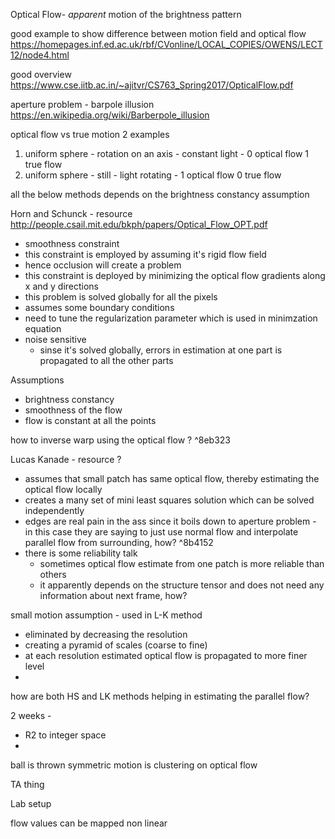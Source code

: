 Optical Flow- _apparent_ motion of the brightness pattern

good example to show difference between motion field and optical flow 
https://homepages.inf.ed.ac.uk/rbf/CVonline/LOCAL_COPIES/OWENS/LECT12/node4.html

good overview 
https://www.cse.iitb.ac.in/~ajitvr/CS763_Spring2017/OpticalFlow.pdf

aperture problem - barpole illusion
https://en.wikipedia.org/wiki/Barberpole_illusion

optical flow vs true motion
2 examples 
1. uniform sphere - rotation on an axis - constant light - 0 optical flow 1 true flow
2. uniform sphere - still - light rotating - 1 optical flow 0 true flow

all the below methods depends on the brightness constancy assumption

Horn and Schunck - resource http://people.csail.mit.edu/bkph/papers/Optical_Flow_OPT.pdf
- smoothness constraint
- this constraint is employed by assuming it's rigid flow field
- hence occlusion will create a problem
- this constraint is deployed by minimizing the optical flow gradients along x and y directions
- this problem is solved globally for all the pixels
- assumes some boundary conditions
- need to tune the regularization parameter which is used in minimzation equation
- noise sensitive
	- sinse it's solved globally, errors in estimation at one part is propagated to all the other parts

Assumptions
- brightness constancy 
- smoothness of the flow 
- flow is constant at all the points

how to inverse warp using the optical flow ?  ^8eb323

Lucas Kanade - resource ?
- assumes that small patch has same optical flow, thereby estimating the optical flow locally
- creates a many set of mini least squares solution which can be solved independently
- edges are real pain in the ass since it boils down to aperture problem - in this case they are saying to just use normal flow and interpolate parallel flow from surrounding, how?  ^8b4152
- there is some reliability talk
	- sometimes optical flow estimate from one patch is more reliable than others
	- it apparently depends on the structure tensor and does not need any information about next frame, how? 


small motion assumption - used in L-K method 
- eliminated by decreasing the resolution
- creating a pyramid of scales (coarse to fine)
- at each resolution estimated optical flow is propagated to more finer level 
-

how are both HS and LK methods helping in estimating the parallel flow? 


2 weeks - 
- R2 to integer space
- 
ball is thrown symmetric
motion is clustering on optical flow

TA thing 

Lab setup

flow values can be mapped non linear 